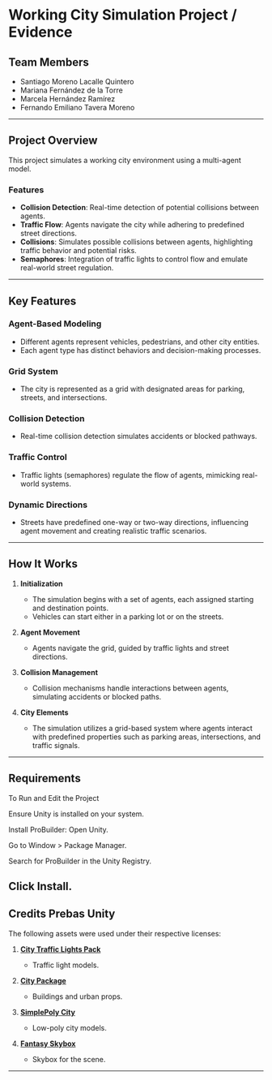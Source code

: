 # Working City Simulation Project / Evidence

## Team Members
- Santiago Moreno Lacalle Quintero  
- Mariana Fernández de la Torre
- Marcela Hernández Ramírez    
- Fernando Emiliano Tavera Moreno  


---

## Project Overview
This project simulates a working city environment using a multi-agent model. 

### Features  
- **Collision Detection**: Real-time detection of potential collisions between agents.  
- **Traffic Flow**: Agents navigate the city while adhering to predefined street directions.  
- **Collisions**: Simulates possible collisions between agents, highlighting traffic behavior and potential risks.  
- **Semaphores**: Integration of traffic lights to control flow and emulate real-world street regulation.  

---

## Key Features

### **Agent-Based Modeling**  
- Different agents represent vehicles, pedestrians, and other city entities.  
- Each agent type has distinct behaviors and decision-making processes.

### **Grid System**  
- The city is represented as a grid with designated areas for parking, streets, and intersections.  

### **Collision Detection**  
- Real-time collision detection simulates accidents or blocked pathways.  

### **Traffic Control**  
- Traffic lights (semaphores) regulate the flow of agents, mimicking real-world systems.  

### **Dynamic Directions**  
- Streets have predefined one-way or two-way directions, influencing agent movement and creating realistic traffic scenarios.  

---

## How It Works
1. **Initialization**  
   - The simulation begins with a set of agents, each assigned starting and destination points.  
   - Vehicles can start either in a parking lot or on the streets.  

2. **Agent Movement**  
   - Agents navigate the grid, guided by traffic lights and street directions.  

3. **Collision Management**  
   - Collision mechanisms handle interactions between agents, simulating accidents or blocked paths.  

4. **City Elements**  
   - The simulation utilizes a grid-based system where agents interact with predefined properties such as parking areas, intersections, and traffic signals.  

---
## Requirements
To Run and Edit the Project

Ensure Unity is installed on your system.

Install ProBuilder:
Open Unity.

Go to Window > Package Manager.

Search for ProBuilder in the Unity Registry.

Click Install.
---

## Credits Prebas Unity

The following assets were used under their respective licenses:

1. **[City Traffic Lights Pack](https://assetstore.unity.com/packages/3d/environments/urban/city-traffic-lights-pack-free-low-poly-3d-art-154053)**  
   - Traffic light models.

2. **[City Package](https://assetstore.unity.com/packages/3d/environments/urban/city-package-107224)**  
   - Buildings and urban props.

3. **[SimplePoly City](https://assetstore.unity.com/packages/3d/environments/simplepoly-city-low-poly-assets-58899)**  
   - Low-poly city models.

4. **[Fantasy Skybox](https://assetstore.unity.com/packages/2d/textures-materials/sky/fantasy-skybox-free-18353)**  
   - Skybox for the scene.

---

